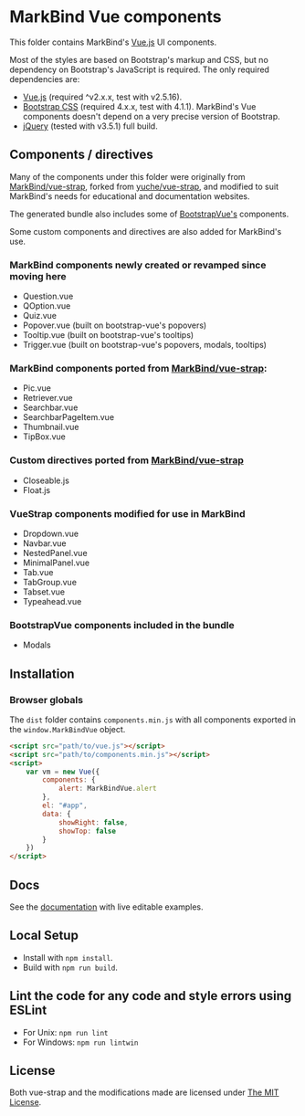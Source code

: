 # MarkBind Vue components

This folder contains MarkBind's [Vue.js](https://vuejs.org/) UI components.

Most of the styles are based on Bootstrap's markup and CSS, but no dependency on Bootstrap's JavaScript is required. The only required dependencies are:

* [Vue.js](http://vuejs.org/) (required ^v2.x.x, test with v2.5.16).
* [Bootstrap CSS](http://getbootstrap.com/) (required 4.x.x, test with 4.1.1). MarkBind's Vue components doesn't depend on a very precise version of Bootstrap.
* [jQuery](https://jquery.com/) (tested with v3.5.1) full build.

## Components / directives

Many of the components under this folder were originally from [MarkBind/vue-strap](https://github.com/MarkBind/vue-strap), forked from [yuche/vue-strap](https://github.com/yuche/vue-strap), and modified to suit MarkBind's needs for educational and documentation websites.

The generated bundle also includes some of [BootstrapVue's](https://bootstrap-vue.org/) components.

Some custom components and directives are also added for MarkBind's use.

### MarkBind components newly created or revamped since moving here
- Question.vue
- QOption.vue
- Quiz.vue
- Popover.vue (built on bootstrap-vue's popovers)
- Tooltip.vue (built on bootstrap-vue's tooltips)
- Trigger.vue (built on bootstrap-vue's popovers, modals, tooltips)

### MarkBind components ported from [MarkBind/vue-strap](https://github.com/MarkBind/vue-strap):

- Pic.vue
- Retriever.vue
- Searchbar.vue
- SearchbarPageItem.vue
- Thumbnail.vue
- TipBox.vue

### Custom directives ported from [MarkBind/vue-strap](https://github.com/MarkBind/vue-strap)

- Closeable.js
- Float.js

### VueStrap components modified for use in MarkBind

- Dropdown.vue
- Navbar.vue
- NestedPanel.vue
- MinimalPanel.vue
- Tab.vue
- TabGroup.vue
- Tabset.vue
- Typeahead.vue

### BootstrapVue components included in the bundle

- Modals

## Installation

### Browser globals

The `dist` folder contains `components.min.js` with all components exported in the `window.MarkBindVue` object.

```html
<script src="path/to/vue.js"></script>
<script src="path/to/components.min.js"></script>
<script>
    var vm = new Vue({
        components: {
            alert: MarkBindVue.alert
        },
        el: "#app",
        data: {
            showRight: false,
            showTop: false
        }
    })
</script>
```

## Docs
See the [documentation](https://markbind.org/userGuide/usingComponents.html) with live editable examples.

## Local Setup
* Install with `npm install`.
* Build with `npm run build`.

## Lint the code for any code and style errors using ESLint
* For Unix: `npm run lint`
* For Windows: `npm run lintwin`

## License
Both vue-strap and the modifications made are licensed under [The MIT License](LICENSE).
